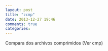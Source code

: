 ```yaml
---
layout: post
title: "zcmp"
date: 2013-12-27 19:46
comments: true
categories: 
---
```

Compara dos archivos comprimidos (Ver cmp)

